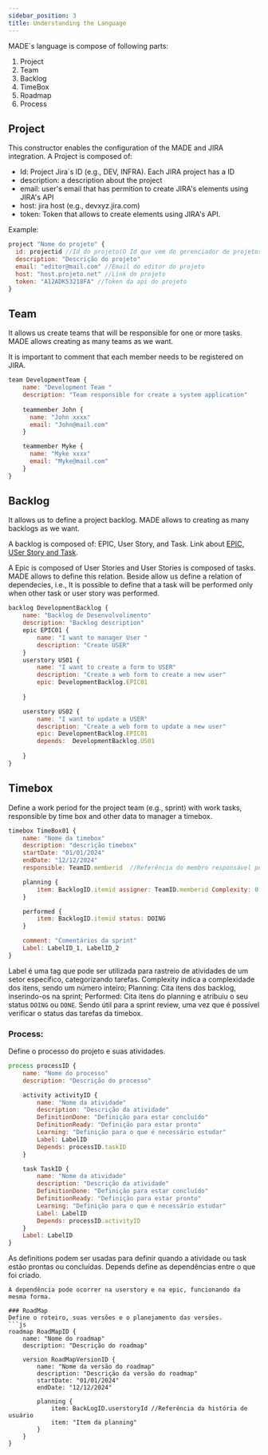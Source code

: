 ```yaml
---
sidebar_position: 3
title: Understanding the Language
---
```


MADE`s language is compose of following parts:

1. Project
2. Team
3. Backlog
4. TimeBox
5. Roadmap
6. Process

## Project

This constructor enables the configuration of the MADE and JIRA integration. A Project is composed of:

* Id: Project Jira`s ID (e.g., DEV, INFRA). Each JIRA project has a ID
* description: a description about the project
* email: user's email that has permition to create JIRA's elements using JIRA's API
* host: jira host (e.g., devxyz.jira.com)
* token: Token that allows to create elements using JIRA's API.

Example:

```js
project "Nome do projeto" {
  id: projectid //Id do projeto(O Id que vem do gerenciador de projetos)
  description: "Descrição do projeto"
  email: "editor@mail.com" //Email do editor do projeto
  host: "host.projeto.net" //Link do projeto
  token: "A12ADK53218FA" //Token da api do projeto
}
```


## Team

It allows us create teams that will be responsible for one or more tasks. MADE allows creating as many teams as we want.

It is important to comment that each member needs to be registered on JIRA. 


```js
team DevelopmentTeam {
    name: "Development Team "
    description: "Team responsible for create a system application"
    
    teammember John {
      name: "John xxxx" 
      email: "John@mail.com"
    }

    teammember Myke {
      name: "Myke xxxx" 
      email: "Myke@mail.com"
    }
}
```

## Backlog

It allows us to define a project backlog. MADE allows to creating as many backlogs as we want.

A backlog is composed of: EPIC, User Story, and Task. Link about [EPIC, USer Story and Task](https://scrum-master.org/en/epic-feature-and-user-story-in-agile-a-beginners-guide/).


A Epic is composed of User Stories and User Stories is composed of tasks. MADE allows to define this relation. Beside allow us define a relation of dependecies, i.e., It is possible to define that a task will be performed only when other task or user story was performed. 


```js
backlog DevelopmentBacklog {
    name: "Backlog de Desenvolvolimento"
    description: "Backlog description"
    epic EPIC01 {
        name: "I want to manager User "
        description: "Create USER"
    }
    userstory US01 {
        name: "I want to create a form to USER"
        description: "Create a web form to create a new user"
        epic: DevelopmentBacklog.EPIC01    
    
    }

    userstory US02 {
        name: "I want to update a USER"
        description: "Create a web form to update a new user"
        epic: DevelopmentBacklog.EPIC01 
        depends:  DevelopmentBacklog.US01 
    
    }
}
```

## Timebox

Define a work period for the project team (e.g., sprint) with work tasks, responsible by time box  and other data to manager a timebox. 

```js
timebox TimeBox01 {
    name: "Nome da timebox"
    description: "descrição timebox"
    startDate: "01/01/2024"
    endDate: "12/12/2024"
    responsible: TeamID.memberid  //Referência do membro responsável pela sprint

    planning {
        item: BacklogID.itemid assigner: TeamID.memberid Complexity: 0
    } 

    performed {
        item: BacklogID.itemid status: DOING
    }

    comment: "Comentários da sprint"
    Label: LabelID_1, LabelID_2
}
```
Label é uma tag que pode ser utilizada para rastreio de atividades de um setor específico, categorizando tarefas.
Complexity indica a complexidade dos itens, sendo um número inteiro;
Planning: Cita itens dos backlog, inserindo-os na sprint;
Performed: Cita itens do planning e atribuiu o seu status `DOING` ou `DONE`. Sendo útil para a sprint review, uma vez que é possível verificar o status das tarefas da timebox.

### Process:
Define o processo do projeto e suas atividades.
```js
process processID {
    name: "Nome do processo"
    description: "Descrição do processo"

    activity activityID {
        name: "Nome da atividade"
        description: "Descrição da atividade"
        DefinitionDone: "Definição para estar concluído"
        DefinitionReady: "Definição para estar pronto"
        Learning: "Definição para o que é necessário estudar"
        Label: LabelID
        Depends: processID.taskID
    }

    task TaskID {
        name: "Nome da atividade"
        description: "Descrição da atividade"
        DefinitionDone: "Definição para estar concluído"
        DefinitionReady: "Definição para estar pronto"
        Learning: "Definição para o que é necessário estudar"
        Label: LabelID
        Depends: processID.activityID
    }
    Label: LabelID
}
```
As definitions podem ser usadas para definir quando a atividade ou task estão prontas ou concluídas.
Depends define as dependências entre o que foi criado.


```
A dependência pode ocorrer na userstory e na epic, funcionando da mesma forma.

### RoadMap
Define o roteiro, suas versões e o planejamento das versões.
```js
roadmap RoadMapID {
    name: "Nome do roadmap"
    description: "Descrição do roadmap"

    version RoadMapVersionID {
        name: "Nome da versão do roadmap"
        description: "Descrição da versão do roadmap"
        startDate: "01/01/2024"
        endDate: "12/12/2024"

        planning {
            item: BackLogID.userstoryId //Referência da história de usuário
            item: "Item da planning"
        }
    }
}
```